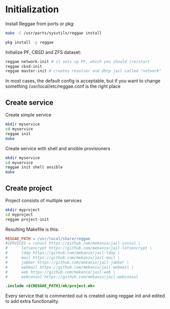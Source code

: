 # Initialization

Install Reggae from ports or pkg:

```sh
make -C /usr/ports/sysutils/reggae install
```

```sh
pkg install -y reggae
```

Initialize PF, CBSD and ZFS dataset:

```sh
reggae network-init # it sets up PF, which you should (re)start
reggae cbsd-init
reggae master-init # creates resolver and dhcp jail called "network"
```

In most cases, the default config is acceptable, but if you want to change something /usr/local/etc/reggae.conf is the right place

## Create service

Create simple service

```sh
mkdir myservice
cd myservice
reggae init
make
```

Create service with shell and ansible provisioners

```sh
mkdir myservice
cd myservice
reggae init shell ansible
make
```

## Create project

Project consists of multiple services

```sh
mkdir myproject
cd myproject
reggae project-init
```

Resulting Makefile is this:

```Makefile
REGGAE_PATH = /usr/local/share/reggae
#SERVICES = consul https://github.com/mekanix/jail-consul \
#      letsencrypt https://github.com/mekanix/jail-letsencrypt \
#      ldap https://github.com/mekanix/jail-ldap \
#      mail https://github.com/mekanix/jail-mail \
#      jabber https://github.com/mekanix/jail-jabber \
#      webmail https://github.com/mekanix/jail-webmail \
#      web https://github.com/mekanix/jail-web \
#      webconsul https://github.com/mekanix/jail-webconsul

.include <${REGGAE_PATH}/mk/project.mk>
```

Every service that is commented out is created using reggae init and edited to add extra functionality.
